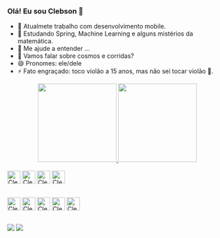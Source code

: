 ### Olá! Eu sou Clebson 👋

- 🔭 Atualmete trabalho com desenvolvimento mobile.
- 🌱 Estudando Spring, Machine Learning e alguns mistérios da matemática.
- 🤔 Me ajude a entender  ...
- 💬 Vamos falar sobre cosmos e corridas?
- 😄 Pronomes: ele/dele
- ⚡ Fato engraçado: toco violão a 15 anos, mas não sei tocar violão 🎸.

<div align="center">
  <a href="https://github.com/clebemachado">
  <img height="180em" src="https://github-readme-stats.vercel.app/api?username=clebemachado&show_icons=true&theme=dracula&include_all_commits=true&count_private=true"/>
  <img height="180em" src="https://github-readme-stats.vercel.app/api/top-langs/?username=clebemachado&layout=compact&langs_count=7&theme=dracula"/></a>
</div>
  
<div style="display: inline_block"><br>
  <img align="center" alt="Cleber-FLUTTER"  height="30" max-width: 100%; src="https://user-images.githubusercontent.com/66011013/140328498-d3617f1e-9b40-41b8-a15a-3c2d3eab1f2e.jpg">
  <img align="center" alt="Cleber-DART" height="30" max-width: 100%; src="https://user-images.githubusercontent.com/66011013/140328409-5fc567ce-1e08-44dd-ae27-364ca82b41eb.png">
  <img align="center" alt="Cleber-JAVA" height="30" max-width: 100%; src="https://camo.githubusercontent.com/771cc18a712bf9edb0925a86164c34b0d803c4d9177dd4467eff7b777109c723/68747470733a2f2f696d672e736869656c64732e696f2f62616467652f4a6176612d4544384230303f7374796c653d666f722d7468652d6261646765266c6f676f3d6a617661266c6f676f436f6c6f723d7768697465">
  <img align="center" alt="Cleber-Python" height="30" max-width: 100%; src="https://camo.githubusercontent.com/c676b5f90a1650624a0a9832d7954edda1db39ad3347d90c8c51e88ff2f92252/68747470733a2f2f696d672e736869656c64732e696f2f62616467652f507974686f6e2d4646443433423f7374796c653d666f722d7468652d6261646765266c6f676f3d707974686f6e266c6f676f436f6c6f723d6461726b677265656e">
</div>

 <div style="display: inline_block"><br>
  <p>
  <img align="center" alt="Cleber-FLUTTER" height="30" max-width: 100%; src="https://camo.githubusercontent.com/b250c050f7ca2b17da84ca46f015c6ee87d709380ae354cbb5cc60e3f2156118/68747470733a2f2f696d672e736869656c64732e696f2f62616467652f506f737467726553514c2d3032324135463f7374796c653d666c6174266c6f676f3d706f737467726573716c">
  <img align="center" alt="Cleber-DART" height="30" max-width: 100%; src="https://camo.githubusercontent.com/bfdf688a2fb246b81335cca780cb3c925ac05dd6b78b5e219de8817f8789cf43/68747470733a2f2f696d672e736869656c64732e696f2f62616467652f4d7953514c2d3032324135463f7374796c653d666c6174266c6f676f3d6d7973716c">
  <img align="center" alt="Cleber-JAVA" height="30"max-width: 100%;  src="https://camo.githubusercontent.com/ee0ffb9a37b6a8a67c959994575f5085f623a47ff92f63bd64a4f578ba68e51b/68747470733a2f2f696d672e736869656c64732e696f2f62616467652f56697375616c25323053747564696f253230436f64652d3032324135463f7374796c653d666c6174266c6f676f3d76697375616c2d73747564696f2d636f6465">
  <img align="center" alt="Cleber-Python" height="30" max-width: 100%; src="https://camo.githubusercontent.com/eb1721bf7ff6aec69e862c647874269ac3f8e3d76e2bcd572fd4b2f94e8b422a/68747470733a2f2f696d672e736869656c64732e696f2f62616467652f416e64726f696425323053747564696f2d3032324135463f7374796c653d666c6174266c6f676f3d616e64726f69642d73747564696f">
   <img align="center" alt="Cleber-Python" height="30" max-width: 100%; src="https://camo.githubusercontent.com/14209f56173800cdbe8cee8fcdc5e439b4f6fb626ac95e7fd624a73ad6a4f3e7/68747470733a2f2f696d672e736869656c64732e696f2f62616467652f496e74656c696a2d3032324135463f7374796c653d666c6174266c6f676f3d6a6574627261696e73">
  </p>
</div>
 <br/>
<div> 
  <a href = "mailto:clebmachado.em@gmail.com"><img src="https://img.shields.io/badge/-Gmail-%23333?style=for-the-badge&logo=gmail&logoColor=white" target="_blank"></a>
  <a href="https://www.linkedin.com/in/clebson-mendon%C3%A7a-691177195/" target="_blank"><img src="https://img.shields.io/badge/-LinkedIn-%230077B5?style=for-the-badge&logo=linkedin&logoColor=white" target="_blank"></a> 
 
 
</div>
